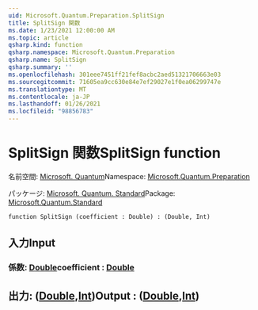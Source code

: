 ```yaml
---
uid: Microsoft.Quantum.Preparation.SplitSign
title: SplitSign 関数
ms.date: 1/23/2021 12:00:00 AM
ms.topic: article
qsharp.kind: function
qsharp.namespace: Microsoft.Quantum.Preparation
qsharp.name: SplitSign
qsharp.summary: ''
ms.openlocfilehash: 301eee7451ff21fef8acbc2aed51321706663e03
ms.sourcegitcommit: 71605ea9cc630e84e7ef29027e1f0ea06299747e
ms.translationtype: MT
ms.contentlocale: ja-JP
ms.lasthandoff: 01/26/2021
ms.locfileid: "98856783"
---
```

# <a name="splitsign-function"></a><span data-ttu-id="8b6b9-102">SplitSign 関数</span><span class="sxs-lookup"><span data-stu-id="8b6b9-102">SplitSign function</span></span>

<span data-ttu-id="8b6b9-103">名前空間: [Microsoft. Quantum](xref:Microsoft.Quantum.Preparation)</span><span class="sxs-lookup"><span data-stu-id="8b6b9-103">Namespace: [Microsoft.Quantum.Preparation](xref:Microsoft.Quantum.Preparation)</span></span>

<span data-ttu-id="8b6b9-104">パッケージ: [Microsoft. Quantum. Standard](https://nuget.org/packages/Microsoft.Quantum.Standard)</span><span class="sxs-lookup"><span data-stu-id="8b6b9-104">Package: [Microsoft.Quantum.Standard](https://nuget.org/packages/Microsoft.Quantum.Standard)</span></span>




```qsharp
function SplitSign (coefficient : Double) : (Double, Int)
```


## <a name="input"></a><span data-ttu-id="8b6b9-105">入力</span><span class="sxs-lookup"><span data-stu-id="8b6b9-105">Input</span></span>

### <a name="coefficient--double"></a><span data-ttu-id="8b6b9-106">係数: [Double](xref:microsoft.quantum.lang-ref.double)</span><span class="sxs-lookup"><span data-stu-id="8b6b9-106">coefficient : [Double](xref:microsoft.quantum.lang-ref.double)</span></span>





## <a name="output--doubleint"></a><span data-ttu-id="8b6b9-107">出力: ([Double](xref:microsoft.quantum.lang-ref.double),[Int](xref:microsoft.quantum.lang-ref.int))</span><span class="sxs-lookup"><span data-stu-id="8b6b9-107">Output : ([Double](xref:microsoft.quantum.lang-ref.double),[Int](xref:microsoft.quantum.lang-ref.int))</span></span>

